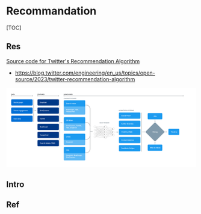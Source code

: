 # Recommandation

[TOC]



## Res
[Source code for Twitter's Recommendation Algorithm](https://github.com/twitter/the-algorithm)
- https://blog.twitter.com/engineering/en_us/topics/open-source/2023/twitter-recommendation-algorithm

![](../../../../../../../Assets/Pics/Pasted%20image%2020230403150525.png)


## Intro


## Ref

